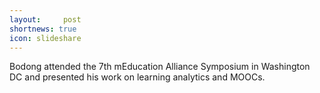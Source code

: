 ```yaml
---
layout:     post
shortnews: true
icon: slideshare
---
```


Bodong attended the 7th mEducation Alliance Symposium in Washington DC and presented his work on learning analytics and MOOCs.
